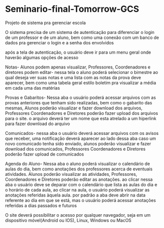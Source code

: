 # Seminario-final-Tomorrow-GCS
Projeto de sistema pra gerenciar escola

O sistema precisa de um sistema de autenticação para diferenciar o login de um professor e de um aluno, bem como uma conexão com um banco de dados pra gerenciar o login e a senha dos envolvidos

após a tela de autenticação, o usuário deve ir para um menu geral onde haverão algumas opções de acesso

Notas- Alunos podem apenas visualizar, Professores, Coordenadores e diretores podem editar- nessa tela o aluno poderá selecionar o bimestre ao qual deseja ver suas notas e uma lista com as notas da prova deve aparecer, bem como uma tabela geral estilo boletim pra visualizar a média em cada uma das matérias

Provas e Gabaritos- Nessa aba o usuário poderá acessar arquivos com as provas anteriores que tenham sido realizadas, bem como o gabarito das mesmas, Alunos poderão visualizar e fazer download dos arquivos, Professores Coordenadores e Diretores poderão fazer upload dos arquivos para o site. o arquivo deverá ter um nome que esta atrelado a um hiperlink para fazer download do arquivo

Comunicados- nessa aba o usuário deverá acessar arquivos com os avisos que receber, uma notificação deverá aparecer ao lado dessa aba caso um novo comunicado tenha sido enviado, alunos poderão visualizar e fazer download dos comunicados, Professores Coordenadores e Diretores poderão fazer upload de comunicados

Agenda do Aluno- Nessa aba o aluno poderá visualizar o calendário de aulas do dia, bem como anotações dos professores acerca de eventuais atividades. Alunos poderão visualizar as atividades, Professores, Coordenadores e Diretores poderão editar as anotações. ao clicar nessa aba o usuário deve se deparar com o calendário que lista as aulas do dia e o horário de cada aula, ao clicar na aula, o usuário poderá visualizar as anotações referidas àquela aula. por padrão a aba deve abrir na data referente ao dia em que se está, mas o usuário poderá acessar anotações referidas a dias passados e futuros

O site deverá possibilitar o acesso por qualquer navegador, seja em um dispositivo móvel(Android ou IOS), Linux, Windows ou MacOS
